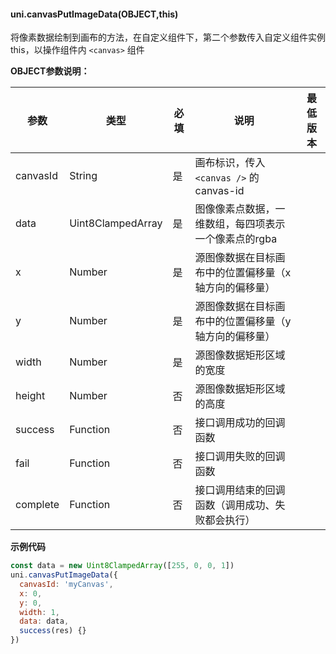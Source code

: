 #### uni.canvasPutImageData(OBJECT,this)

将像素数据绘制到画布的方法，在自定义组件下，第二个参数传入自定义组件实例 this，以操作组件内 `<canvas>` 组件

**OBJECT参数说明：**

|参数|类型|必填|说明|最低版本|
|---|---|---|---|--|
|canvasId|String|是|画布标识，传入 ```<canvas />``` 的 canvas-id||
|data|Uint8ClampedArray|是|图像像素点数据，一维数组，每四项表示一个像素点的rgba||
|x|Number|是|源图像数据在目标画布中的位置偏移量（x 轴方向的偏移量）||
|y|Number|是|源图像数据在目标画布中的位置偏移量（y 轴方向的偏移量）||
|width|Number|是|源图像数据矩形区域的宽度||
|height|Number|否|源图像数据矩形区域的高度||
|success|Function|否|接口调用成功的回调函数||
|fail|Function|否|接口调用失败的回调函数||
|complete|Function|否|接口调用结束的回调函数（调用成功、失败都会执行）|&nbsp;|

**示例代码**

```javascript
const data = new Uint8ClampedArray([255, 0, 0, 1])
uni.canvasPutImageData({
  canvasId: 'myCanvas',
  x: 0,
  y: 0,
  width: 1,
  data: data,
  success(res) {}
})
```
